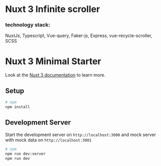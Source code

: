 # Nuxt 3 Infinite scroller

### technology stack:
NuxtJs, Typescript, Vue-query, Faker-js, Express, vue-recycle-scroller, SCSS


# Nuxt 3 Minimal Starter

Look at the [Nuxt 3 documentation](https://nuxt.com/docs/getting-started/introduction) to learn more.

## Setup

```bash
# npm
npm install
```

## Development Server

Start the development server on `http://localhost:3000` and
mock server with mock data on `http://localhost:3001`

```bash
# npm
npm run dev:server
npm run dev
```

